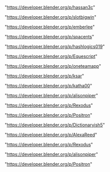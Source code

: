 "https://developer.blender.org/p/hassan3c"

"https://developer.blender.org/p/slotbigwin"

"https://developer.blender.org/p/emberlee"

"https://developer.blender.org/p/spacents"

"https://developer.blender.org/p/hashlogics019"

"https://developer.blender.org/p/Equescript"

"https://developer.blender.org/p/oneteamapp"

"https://developer.blender.org/p/ksar"

"https://developer.blender.org/p/katha00"

"https://developer.blender.org/p/alisonpiper"

"https://developer.blender.org/p/Rexodus"

"https://developer.blender.org/p/Positron"

 
"https://developer.blender.org/p/Dictionaryish5"


"https://developer.blender.org/p/AlexaReed"


"https://developer.blender.org/p/Rexodus"


"https://developer.blender.org/p/alisonpiper"


"https://developer.blender.org/p/Positron"


 
